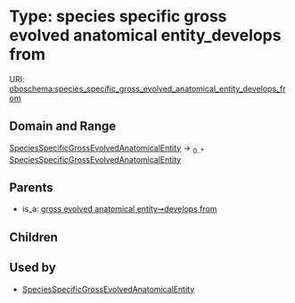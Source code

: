 
# Type: species specific gross evolved anatomical entity_develops from




URI: [oboschema:species_specific_gross_evolved_anatomical_entity_develops_from](http://purl.obolibrary.org/oboschema/species_specific_gross_evolved_anatomical_entity_develops_from)


## Domain and Range

[SpeciesSpecificGrossEvolvedAnatomicalEntity](SpeciesSpecificGrossEvolvedAnatomicalEntity.md) ->  <sub>0..*</sub> [SpeciesSpecificGrossEvolvedAnatomicalEntity](SpeciesSpecificGrossEvolvedAnatomicalEntity.md)

## Parents

 *  is_a: [gross evolved anatomical entity➞develops from](gross_evolved_anatomical_entity_develops_from.md)

## Children


## Used by

 * [SpeciesSpecificGrossEvolvedAnatomicalEntity](SpeciesSpecificGrossEvolvedAnatomicalEntity.md)
